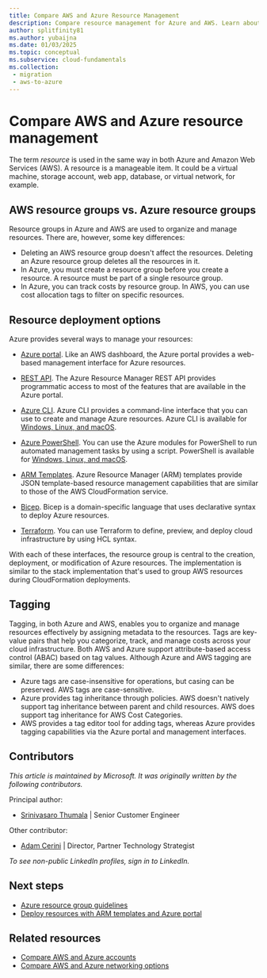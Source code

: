 ```yaml
---
title: Compare AWS and Azure Resource Management
description: Compare resource management for Azure and AWS. Learn about the differences between Azure and AWS resource groups. Learn about Azure management interfaces.
author: splitfinity81
ms.author: yubaijna
ms.date: 01/03/2025
ms.topic: conceptual
ms.subservice: cloud-fundamentals
ms.collection: 
 - migration
 - aws-to-azure
---
```


# Compare AWS and Azure resource management

The term *resource* is used in the same way in both Azure and Amazon Web Services (AWS). A resource is a manageable item. It could be a virtual machine, storage account, web app, database, or virtual network, for example.

## AWS resource groups vs. Azure resource groups

Resource groups in Azure and AWS are used to organize and manage resources. There are, however, some key differences:

- Deleting an AWS resource group doesn't affect the resources. Deleting an Azure resource group deletes all the resources in it. 
- In Azure, you must create a resource group before you create a resource. A resource must be part of a single resource group.
- In Azure, you can track costs by resource group. In AWS, you can use cost allocation tags to filter on specific resources.

## Resource deployment options

Azure provides several ways to manage your resources:

- [Azure portal](/azure/azure-resource-manager/templates/deploy-portal). Like an AWS dashboard, the Azure portal provides a web-based management interface for Azure resources.

- [REST API](/azure/azure-resource-manager/templates/deploy-rest). The Azure Resource Manager REST API provides programmatic access to most of the features that are available in the Azure portal.

- [Azure CLI](/azure/azure-resource-manager/templates/deploy-cli). Azure CLI provides a command-line interface that you can use to create and manage Azure resources. Azure CLI is available for [Windows, Linux, and macOS](/cli/azure).

- [Azure PowerShell](/azure/azure-resource-manager/powershell-azure-resource-manager). You can use the Azure modules for PowerShell to run automated management tasks by using a script. PowerShell is available for [Windows, Linux, and macOS](/powershell/scripting/install/installing-powershell).

- [ARM Templates](/azure/azure-resource-manager/templates/template-tutorial-create-first-template?tabs=azure-powershell). Azure Resource Manager (ARM) templates provide JSON template-based resource management capabilities that are similar to those of the AWS CloudFormation service.

- [Bicep](/azure/azure-resource-manager/bicep/overview?tabs=bicep). Bicep is a domain-specific language that uses declarative syntax to deploy Azure resources.

- [Terraform](/azure/developer/terraform/get-started-azapi-resource). You can use Terraform to define, preview, and deploy cloud infrastructure by using HCL syntax.

With each of these interfaces, the resource group is central to the creation, deployment, or modification of Azure resources. The implementation is similar to the stack implementation that's used to group AWS resources during CloudFormation deployments.

## Tagging

Tagging, in both Azure and AWS, enables you to organize and manage resources effectively by assigning metadata to the resources. Tags are key-value pairs that help you categorize, track, and manage costs across your cloud infrastructure. Both AWS and Azure support attribute-based access control (ABAC) based on tag values. Although Azure and AWS tagging are similar, there are some differences:

- Azure tags are case-insensitive for operations, but casing can be preserved. AWS tags are case-sensitive. 
- Azure provides tag inheritance through policies. AWS doesn't natively support tag inheritance between parent and child resources. AWS does support tag inheritance for AWS Cost Categories. 
- AWS provides a tag editor tool for adding tags, whereas Azure provides tagging capabilities via the Azure portal and management interfaces.

## Contributors

*This article is maintained by Microsoft. It was originally written by the following contributors.*

Principal author:

- [Srinivasaro Thumala](https://www.linkedin.com/in/srini-thumala/) | Senior Customer Engineer

Other contributor:

- [Adam Cerini](https://www.linkedin.com/in/adamcerini) | 
Director, Partner Technology Strategist

*To see non-public LinkedIn profiles, sign in to LinkedIn.*

## Next steps

- [Azure resource group guidelines](/azure/azure-resource-manager/resource-group-overview#resource-groups)
- [Deploy resources with ARM templates and Azure portal](/azure/azure-resource-manager/templates/deploy-portal)

## Related resources

- [Compare AWS and Azure accounts](accounts.md)
- [Compare AWS and Azure networking options](networking.md)
